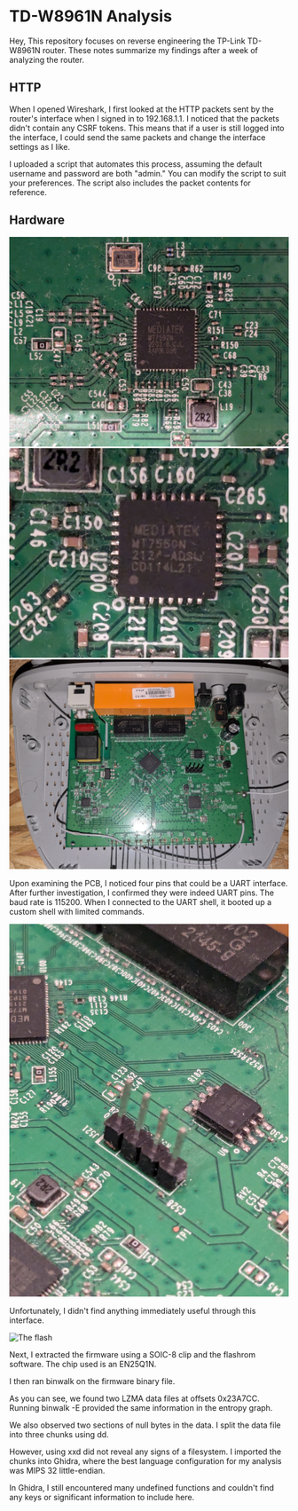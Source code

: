 # TD-W8961N Analysis

Hey,
This repository focuses on reverse engineering the TP-Link TD-W8961N router. These notes summarize my findings after a week of analyzing the router.

## **HTTP**
When I opened Wireshark, I first looked at the HTTP packets sent by the router's interface when I signed in to 192.168.1.1. I noticed that the packets didn't contain any CSRF tokens. This means that if a user is still logged into the interface, I could send the same packets and change the interface settings as I like.

I uploaded a script that automates this process, assuming the default username and password are both "admin." You can modify the script to suit your preferences. The script also includes the packet contents for reference.



## **Hardware**
![ethernet card](https://github.com/RonBublil/TD-W8961N-analysis/blob/main/images/card.jpg)
![ethernet cpu](https://github.com/RonBublil/TD-W8961N-analysis/blob/main/images/cpu.jpg)
![The PCB](https://github.com/RonBublil/TD-W8961N-analysis/blob/main/images/pcb.jpg)



Upon examining the PCB, I noticed four pins that could be a UART interface. After further investigation, I confirmed they were indeed UART pins. The baud rate is 115200. When I connected to the UART shell, it booted up a custom shell with limited commands.


![The UART](https://github.com/RonBublil/TD-W8961N-analysis/blob/main/images/uart.jpg)


Unfortunately, I didn't find anything immediately useful through this interface.


![The flash](https://github.com/RonBublil/TD-W8961N-analysis/blob/main/images/flash.jpg)



Next, I extracted the firmware using a SOIC-8 clip and the flashrom software. The chip used is an EN25Q1N.


I then ran binwalk on the firmware binary file.

As you can see, we found two LZMA data files at offsets 0x23A7CC. Running binwalk -E provided the same information in the entropy graph.

We also observed two sections of null bytes in the data. I split the data file into three chunks using dd.

However, using xxd did not reveal any signs of a filesystem. I imported the chunks into Ghidra, where the best language configuration for my analysis was MIPS 32 little-endian.

In Ghidra, I still encountered many undefined functions and couldn't find any keys or significant information to include here.



